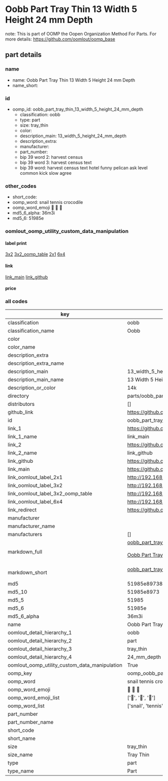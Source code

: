 # Oobb Part Tray Thin 13 Width 5 Height 24 mm Depth  

note: This is part of OOMP the Oopen Organization Method For Parts. For more details: https://github.com/oomlout/oomp_base

##  part details
  







### name
* name: Oobb Part Tray Thin 13 Width 5 Height 24 mm Depth
* name_short: 
### id
* oomp_id: oobb_part_tray_thin_13_width_5_height_24_mm_depth
  * classification: oobb
  * type: part
  * size: tray_thin
  * color: 
  * description_main: 13_width_5_height_24_mm_depth
  * description_extra: 
  * manufacturer: 
  * part_number: 
  * bip 39 word 2: harvest census
  * bip 39 word 3: harvest census text
  * bip 39 word: harvest census text hotel funny pelican ask level common kick slow agree

### other_codes
* short_code: 
* oomp_word: snail tennis crocodile
* oomp_word_emoji :snail: :tennis: :crocodile:
* md5_6_alpha: 36m3i
* md5_6: 51985e






### oomlout_oomp_utility_custom_data_manipulation
#### label print
[3x2](http://192.168.1.245:1112/?label=oomp%2036m3i)
[3x2_oomp_table](http://192.168.1.108:1112/?label=oomp%2036m3i)
[2x1](http://192.168.1.242:1112/?label=oomp%2036m3i)
[6x4](http://192.168.1.55:1112/?label=oomp%2036m3i)    

#### link

[link_main](https://github.com/oomlout/oomlout_oomp_version_1_messy/tree/main/parts/oobb_part_tray_thin_13_width_5_height_24_mm_depth) [link_github](https://github.com/oomlout/oomlout_oomp_version_1_messy/tree/main/parts/oobb_part_tray_thin_13_width_5_height_24_mm_depth)                             

#### price







### all codes 
| key | value |  
| --- | --- |  
| classification | oobb |  
| classification_name | Oobb |  
| color |  |  
| color_name |  |  
| description_extra |  |  
| description_extra_name |  |  
| description_main | 13_width_5_height_24_mm_depth |  
| description_main_name | 13 Width 5 Height 24 mm Depth |  
| description_or_color | 14k |  
| directory | parts/oobb_part_tray_thin_13_width_5_height_24_mm_depth |  
| distributors | [] |  
| github_link | https://github.com/oomlout/oomlout_oomp_part_src/tree/main/parts/oobb_part_tray_thin_13_width_5_height_24_mm_depth |  
| id | oobb_part_tray_thin_13_width_5_height_24_mm_depth |  
| link_1 | https://github.com/oomlout/oomlout_oomp_version_1_messy/tree/main/parts/oobb_part_tray_thin_13_width_5_height_24_mm_depth |  
| link_1_name | link_main |  
| link_2 | https://github.com/oomlout/oomlout_oomp_version_1_messy/tree/main/parts/oobb_part_tray_thin_13_width_5_height_24_mm_depth |  
| link_2_name | link_github |  
| link_github | https://github.com/oomlout/oomlout_oomp_version_1_messy/tree/main/parts/oobb_part_tray_thin_13_width_5_height_24_mm_depth |  
| link_main | https://github.com/oomlout/oomlout_oomp_version_1_messy/tree/main/parts/oobb_part_tray_thin_13_width_5_height_24_mm_depth |  
| link_oomlout_label_2x1 | http://192.168.1.242:1112/?label=oomp%2036m3i |  
| link_oomlout_label_3x2 | http://192.168.1.245:1112/?label=oomp%2036m3i |  
| link_oomlout_label_3x2_oomp_table | http://192.168.1.108:1112/?label=oomp%2036m3i |  
| link_oomlout_label_6x4 | http://192.168.1.55:1112/?label=oomp%2036m3i |  
| link_redirect | https://github.com/oomlout/oomlout_oomp_version_1_messy/tree/main/parts/oobb_part_tray_thin_13_width_5_height_24_mm_depth |  
| manufacturer |  |  
| manufacturer_name |  |  
| manufacturers | [] |  
| markdown_full | [oobb_part_tray_thin_13_width_5_height_24_mm_depth](none)<br>[](none)<br>[Oobb Part Tray Thin 13 Width 5 Height 24 Mm Depth](none)<br><br> |  
| markdown_short | [oobb_part_tray_thin_13_width_5_height_24_mm_depth](none)<br><br> |  
| md5 | 51985e897380a1aa892f16e3bf49534b |  
| md5_10 | 51985e8973 |  
| md5_5 | 51985 |  
| md5_6 | 51985e |  
| md5_6_alpha | 36m3i |  
| name | Oobb Part Tray Thin 13 Width 5 Height 24 mm Depth |  
| oomlout_detail_hierarchy_1 | oobb |  
| oomlout_detail_hierarchy_2 | part |  
| oomlout_detail_hierarchy_3 | tray_thin |  
| oomlout_detail_hierarchy_4 | 24_mm_depth |  
| oomlout_oomp_utility_custom_data_manipulation | True |  
| oomp_key | oomp_oobb_part_tray_thin_13_width_5_height_24_mm_depth |  
| oomp_word | snail tennis crocodile |  
| oomp_word_emoji | :snail: :tennis: :crocodile: |  
| oomp_word_emoji_list | [':snail:', ':tennis:', ':crocodile:'] |  
| oomp_word_list | ['snail', 'tennis', 'crocodile'] |  
| part_number |  |  
| part_number_name |  |  
| short_code |  |  
| short_name |  |  
| size | tray_thin |  
| size_name | Tray Thin |  
| type | part |  
| type_name | Part |  
